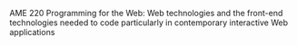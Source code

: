 AME 220	Programming for the Web: Web technologies and the front-end technologies needed to code particularly in contemporary interactive Web applications
